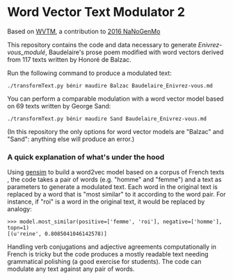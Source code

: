 # Word Vector Text Modulator 2
Based on [WVTM](https://github.com/mbwolff/WVTM), a contribution to [2016 NaNoGenMo](https://github.com/NaNoGenMo/2016)

This repository contains the code and data necessary to generate _Enivrez-vous_modulé_, Baudelaire's prose poem modified with word vectors derived from 117 texts written by Honoré de Balzac.

Run the following command to produce a modulated text:

```
./transformText.py bénir maudire Balzac Baudelaire_Enivrez-vous.md
```

You can perform a comparable modulation with a word vector model based on 69 texts written by George Sand:

```
./transformText.py bénir maudire Sand Baudelaire_Enivrez-vous.md
```

(In this repository the only options for word vector models are "Balzac" and "Sand": anything else will produce an error.)

### A quick explanation of what's under the hood

Using [gensim](https://radimrehurek.com/gensim/models/word2vec.html) to build a word2vec model based on a corpus of French texts , the code takes a pair of words (e.g. "homme" and "femme") and a text as parameters to generate a modulated text. Each word in the original text is replaced by a word that is "most similar" to it according to the word pair. For instance, if "roi" is a word in the original text, it would be replaced by analogy:

```
>>> model.most_similar(positive=['femme', 'roi'], negative=['homme'], topn=1)
[(u'reine', 0.8085041046142578)]
```
Handling verb conjugations and adjective agreements computationally in French is tricky but the code produces a mostly readable text needing grammatical polishing (a good exercise for students). The code can modulate any text against any pair of words.
